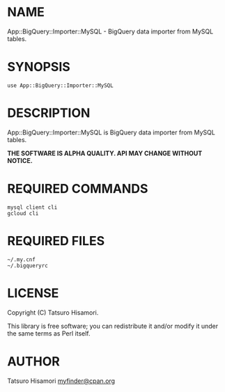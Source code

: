 # NAME

App::BigQuery::Importer::MySQL - BigQuery data importer from MySQL tables.

# SYNOPSIS

    use App::BigQuery::Importer::MySQL

# DESCRIPTION

App::BigQuery::Importer::MySQL is BigQuery data importer from MySQL tables.

**THE SOFTWARE IS ALPHA QUALITY. API MAY CHANGE WITHOUT NOTICE.**

# REQUIRED COMMANDS

    mysql client cli
    gcloud cli

# REQUIRED FILES

    ~/.my.cnf
    ~/.bigqueryrc

# LICENSE

Copyright (C) Tatsuro Hisamori.

This library is free software; you can redistribute it and/or modify
it under the same terms as Perl itself.

# AUTHOR

Tatsuro Hisamori <myfinder@cpan.org>
